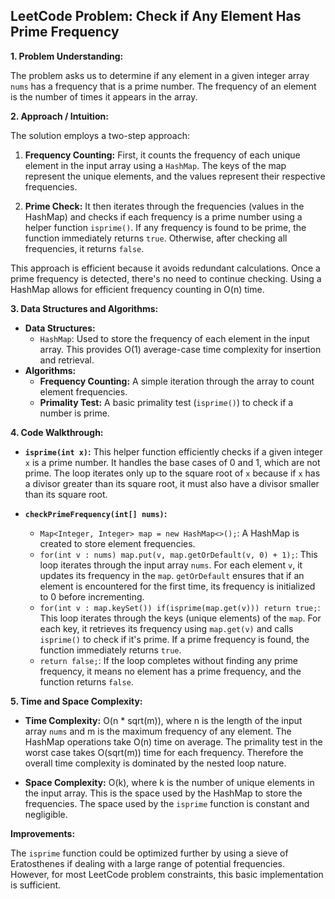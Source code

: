 ## LeetCode Problem: Check if Any Element Has Prime Frequency

**1. Problem Understanding:**

The problem asks us to determine if any element in a given integer array `nums` has a frequency that is a prime number.  The frequency of an element is the number of times it appears in the array.

**2. Approach / Intuition:**

The solution employs a two-step approach:

1. **Frequency Counting:** First, it counts the frequency of each unique element in the input array using a `HashMap`. The keys of the map represent the unique elements, and the values represent their respective frequencies.

2. **Prime Check:**  It then iterates through the frequencies (values in the HashMap) and checks if each frequency is a prime number using a helper function `isprime()`. If any frequency is found to be prime, the function immediately returns `true`. Otherwise, after checking all frequencies, it returns `false`.

This approach is efficient because it avoids redundant calculations.  Once a prime frequency is detected, there's no need to continue checking.  Using a HashMap allows for efficient frequency counting in O(n) time.


**3. Data Structures and Algorithms:**

* **Data Structures:**
    * `HashMap`: Used to store the frequency of each element in the input array.  This provides O(1) average-case time complexity for insertion and retrieval.
* **Algorithms:**
    * **Frequency Counting:**  A simple iteration through the array to count element frequencies.
    * **Primality Test:** A basic primality test (`isprime()`) to check if a number is prime.


**4. Code Walkthrough:**

* **`isprime(int x)`:** This helper function efficiently checks if a given integer `x` is a prime number. It handles the base cases of 0 and 1, which are not prime. The loop iterates only up to the square root of `x` because if `x` has a divisor greater than its square root, it must also have a divisor smaller than its square root.

* **`checkPrimeFrequency(int[] nums)`:**
    * `Map<Integer, Integer> map = new HashMap<>();`: A HashMap is created to store element frequencies.
    * `for(int v : nums) map.put(v, map.getOrDefault(v, 0) + 1);`: This loop iterates through the input array `nums`. For each element `v`, it updates its frequency in the `map`. `getOrDefault` ensures that if an element is encountered for the first time, its frequency is initialized to 0 before incrementing.
    * `for(int v : map.keySet()) if(isprime(map.get(v))) return true;`: This loop iterates through the keys (unique elements) of the `map`. For each key, it retrieves its frequency using `map.get(v)` and calls `isprime()` to check if it's prime. If a prime frequency is found, the function immediately returns `true`.
    * `return false;`: If the loop completes without finding any prime frequency, it means no element has a prime frequency, and the function returns `false`.


**5. Time and Space Complexity:**

* **Time Complexity:** O(n * sqrt(m)), where n is the length of the input array `nums` and m is the maximum frequency of any element. The HashMap operations take O(n) time on average. The primality test in the worst case takes O(sqrt(m)) time for each frequency. Therefore the overall time complexity is dominated by the nested loop nature.

* **Space Complexity:** O(k), where k is the number of unique elements in the input array. This is the space used by the HashMap to store the frequencies.  The space used by the `isprime` function is constant and negligible.


**Improvements:**

The `isprime` function could be optimized further by using a sieve of Eratosthenes if dealing with a large range of potential frequencies.  However, for most LeetCode problem constraints, this basic implementation is sufficient.
